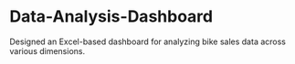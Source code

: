 # Data-Analysis-Dashboard
Designed an Excel-based dashboard for analyzing bike sales data across various dimensions.

